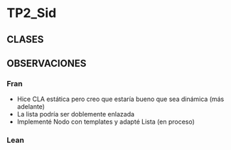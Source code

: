 # TP2_Sid

## CLASES

## OBSERVACIONES
### Fran
- Hice CLA estática pero creo que estaría bueno que sea dinámica (más adelante)
- La lista podría ser doblemente enlazada
- Implementé Nodo con templates y adapté Lista (en proceso)

### Lean